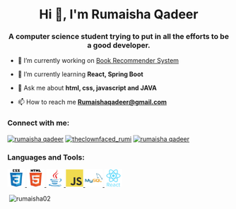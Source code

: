 <h1 align="center">Hi 👋, I'm Rumaisha Qadeer</h1>
<h3 align="center">A computer science student trying to put in all the efforts to be a good developer.</h3>

- 🔭 I’m currently working on [Book Recommender System](https://github.com/Rumaisha02/Book_Recommender_System.git)

- 🌱 I’m currently learning **React, Spring Boot**

- 💬 Ask me about **html, css, javascript and JAVA**

- 📫 How to reach me **Rumaishaqadeer@gmail.com**

<h3 align="left">Connect with me:</h3>
<p align="left">
<a href="https://linkedin.com/in/rumaisha qadeer" target="blank"><img align="center" src="https://raw.githubusercontent.com/rahuldkjain/github-profile-readme-generator/master/src/images/icons/Social/linked-in-alt.svg" alt="rumaisha qadeer" height="30" width="40" /></a>
<a href="https://instagram.com/theclownfaced_rumi" target="blank"><img align="center" src="https://raw.githubusercontent.com/rahuldkjain/github-profile-readme-generator/master/src/images/icons/Social/instagram.svg" alt="theclownfaced_rumi" height="30" width="40" /></a>
<a href="https://www.leetcode.com/rumaisha qadeer" target="blank"><img align="center" src="https://raw.githubusercontent.com/rahuldkjain/github-profile-readme-generator/master/src/images/icons/Social/leet-code.svg" alt="rumaisha qadeer" height="30" width="40" /></a>
</p>

<h3 align="left">Languages and Tools:</h3>
<p align="left"> <a href="https://www.w3schools.com/css/" target="_blank" rel="noreferrer"> <img src="https://raw.githubusercontent.com/devicons/devicon/master/icons/css3/css3-original-wordmark.svg" alt="css3" width="40" height="40"/> </a> <a href="https://www.w3.org/html/" target="_blank" rel="noreferrer"> <img src="https://raw.githubusercontent.com/devicons/devicon/master/icons/html5/html5-original-wordmark.svg" alt="html5" width="40" height="40"/> </a> <a href="https://www.java.com" target="_blank" rel="noreferrer"> <img src="https://raw.githubusercontent.com/devicons/devicon/master/icons/java/java-original.svg" alt="java" width="40" height="40"/> </a> <a href="https://developer.mozilla.org/en-US/docs/Web/JavaScript" target="_blank" rel="noreferrer"> <img src="https://raw.githubusercontent.com/devicons/devicon/master/icons/javascript/javascript-original.svg" alt="javascript" width="40" height="40"/> </a> <a href="https://www.mysql.com/" target="_blank" rel="noreferrer"> <img src="https://raw.githubusercontent.com/devicons/devicon/master/icons/mysql/mysql-original-wordmark.svg" alt="mysql" width="40" height="40"/> </a> <a href="https://reactjs.org/" target="_blank" rel="noreferrer"> <img src="https://raw.githubusercontent.com/devicons/devicon/master/icons/react/react-original-wordmark.svg" alt="react" width="40" height="40"/> </a> </p>

<p>&nbsp;<img align="center" src="https://github-readme-stats.vercel.app/api?username=rumaisha02&show_icons=true&locale=en" alt="rumaisha02" /></p>


